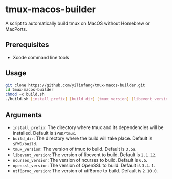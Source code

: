 # tmux-macos-builder

A script to automatically build tmux on MacOS without Homebrew or MacPorts.

## Prerequisites

- Xcode command line tools

## Usage

```bash
git clone https://github.com/yilinfang/tmux-macos-builder.git
cd tmux-macos-builder
chmod +x build.sh
./build.sh [install_prefix] [build_dir] [tmux_version] [libevent_version] [ncurses_version] [openssl_version] [utf8proc_version]
```

## Arguments

- `install_prefix`: The directory where tmux and its dependencies will be installed. Default is `$PWD/tmux`.
- `build_dir`: The directory where the build will take place. Default is `$PWD/build`.
- `tmux_version`: The version of tmux to build. Default is `3.5a`.
- `libevent_version`: The version of libevent to build. Default is `2.1.12`.
- `ncurses_version`: The version of ncurses to build. Default is `6.5`.
- `openssl_version`: The version of OpenSSL to build. Default is `3.4.1`.
- `utf8proc_version`: The version of utf8proc to build. Default is `2.10.0`.
